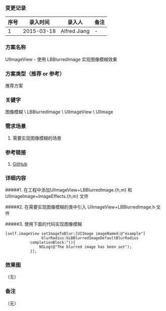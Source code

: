 ### 变更记录
| 序号 | 录入时间 | 录入人 | 备注 |
| -- | -- | -- | -- |
| 1 | 2015-03-18 | Alfred Jiang | - |

### 方案名称
UIImageView - 使用 LBBlurredImage 实现图像模糊效果

### 方案类型（推荐 or 参考）
推荐方案

### 关键字
图像模糊 \ LBBlurredImage \ UIImageView \ UIImage

### 需求场景
1. 需要实现图像模糊的场景

### 参考链接
1. [GitHub](https://github.com/lukabernardi/LBBlurredImage)

### 详细内容
#####1. 在工程中添加UIImageView+LBBlurredImage.{h,m} 和 UIImageImage+ImageEffects.{h,m} 文件

#####2. 在需要实现图像模糊的类中引入 UIImageView+LBBlurredImage.h 文件

#####3. 使用下面的代码实现图像模糊

    [self.imageView setImageToBlur:[UIImage imageNamed:@"example"]
                    blurRadius:kLBBlurredImageDefaultBlurRadius
               completionBlock:^(){
                   NSLog(@"The blurred image has been set");
               }];

### 效果图
（无）

### 备注
（无）
